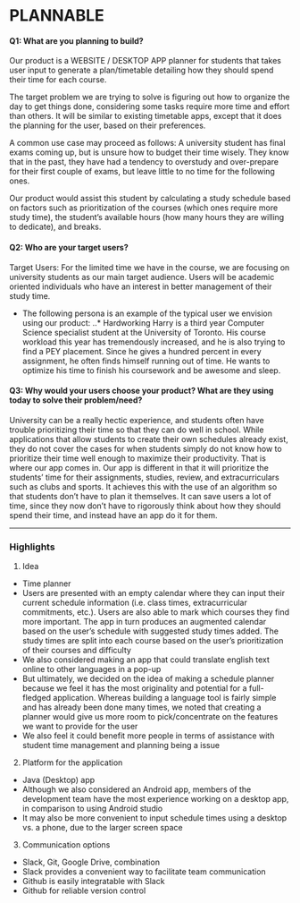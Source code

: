 # PLANNABLE

#### Q1: What are you planning to build?

Our product is a WEBSITE / DESKTOP APP planner for students that takes user input to generate a plan/timetable detailing how they should spend their time for each course.

The target problem we are trying to solve is figuring out how to organize the day to get things done, considering some tasks require more time and effort than others. It will be similar to existing timetable apps, except that it does the planning for the user, based on their preferences.

A common use case may proceed as follows: A university student has final exams coming up, but is unsure how to budget their time wisely. They know that in the past, they have had a tendency to overstudy and over-prepare for their first couple of exams, but leave little to no time for the following ones.

Our product would assist this student by calculating a study schedule based on factors such as prioritization of the courses (which ones require more study time), the student’s available hours (how many hours they are willing to dedicate), and breaks.

#### Q2: Who are your target users?

Target Users: For the limited time we have in the course, we are focusing on university students as our main target audience. Users will be academic oriented individuals who have an interest in better management of their study time.
 * The following persona is an example of the typical user we envision using our product:
..* Hardworking Harry is a third year Computer Science specialist student at the University of Toronto. His course workload this year has tremendously increased, and he is also trying to find a PEY placement. Since he gives a hundred percent in every assignment, he often finds himself running out of time. He wants to optimize his time to finish his coursework and be awesome and sleep.

#### Q3: Why would your users choose your product? What are they using today to solve their problem/need?

University can be a really hectic experience, and students often have trouble prioritizing their time so that they can do well in school. While applications that allow students to create their own schedules already exist, they do not cover the cases for when students simply do not know how to prioritize their time well enough to maximize their productivity. That is where our app comes in. Our app is different in that it will prioritize the students’ time for their assignments, studies, review, and extracurriculars such as clubs and sports. It achieves this with the use of an algorithm so that students don’t have to plan it themselves. It can save users a lot of time, since they now don’t have to rigorously think about how they should spend their time, and instead have an app do it for them.

----

### Highlights

1. Idea
 * Time planner
 * Users are presented with an empty calendar where they can input their current schedule information (i.e. class times, extracurricular commitments, etc.). Users are also able to mark which courses they find more important. The app in turn produces an augmented calendar based on the user’s schedule with suggested study times added. The study times are split into each course based on the user’s prioritization of their courses and difficulty
 * We also considered making an app that could translate english text online to other languages in a pop-up
 * But ultimately, we decided on the idea of making a schedule planner because we feel it has the most originality and potential for a full-fledged application. Whereas building a language tool is fairly simple and has already been done many times, we noted that creating a planner would give us more room to pick/concentrate on the features we want to provide for the user
 * We also feel it could benefit more people in terms of assistance with student time management and planning being a issue
2. Platform for the application
 * Java (Desktop) app
 * Although we also considered an Android app, members of the development team have the most experience working on a desktop app, in comparison to using Android studio
 * It may also be more convenient to input schedule times using a desktop vs. a phone, due to the larger screen space
3. Communication options
 * Slack, Git, Google Drive, combination
 * Slack provides a convenient way to facilitate team communication 
 * Github is easily integratable with Slack
 * Github for reliable version control
